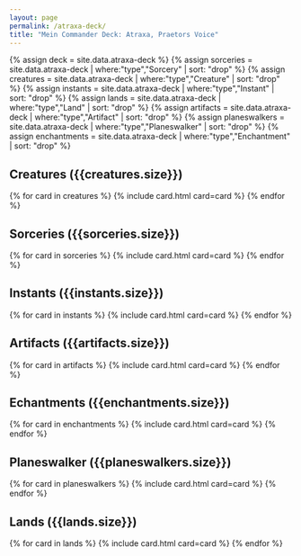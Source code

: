 ```yaml
---
layout: page
permalink: /atraxa-deck/
title: "Mein Commander Deck: Atraxa, Praetors Voice"
---
```


{% assign deck = site.data.atraxa-deck %}
{% assign sorceries = site.data.atraxa-deck | where:"type","Sorcery" | sort: "drop" %}
{% assign creatures = site.data.atraxa-deck | where:"type","Creature" | sort: "drop" %}
{% assign instants = site.data.atraxa-deck | where:"type","Instant" | sort: "drop" %}
{% assign lands = site.data.atraxa-deck | where:"type","Land" | sort: "drop" %}
{% assign artifacts = site.data.atraxa-deck | where:"type","Artifact" | sort: "drop" %}
{% assign planeswalkers = site.data.atraxa-deck | where:"type","Planeswalker" | sort: "drop" %}
{% assign enchantments = site.data.atraxa-deck | where:"type","Enchantment" | sort: "drop" %}

## Creatures ({{creatures.size}})
<div class="grid">
    {% for card in creatures %}
        {% include card.html card=card %}
    {% endfor %}
</div>

## Sorceries ({{sorceries.size}})
<div class="grid">
    {% for card in sorceries %}
        {% include card.html card=card %}
    {% endfor %}
</div>

## Instants ({{instants.size}})
<div class="grid">
    {% for card in instants %}
        {% include card.html card=card %}
    {% endfor %}
</div>

## Artifacts ({{artifacts.size}})
<div class="grid">
    {% for card in artifacts %}
        {% include card.html card=card %}
    {% endfor %}
</div>

## Echantments ({{enchantments.size}})
<div class="grid">
    {% for card in enchantments %}
        {% include card.html card=card %}
    {% endfor %}
</div>

## Planeswalker ({{planeswalkers.size}})
<div class="grid">
    {% for card in planeswalkers %}
        {% include card.html card=card %}
    {% endfor %}
</div>

## Lands ({{lands.size}})
<div class="grid">
    {% for card in lands %}
        {% include card.html card=card %}
    {% endfor %}
</div>